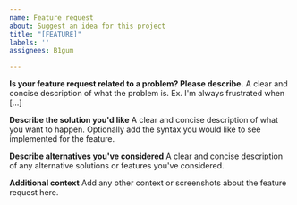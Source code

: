 ```yaml
---
name: Feature request
about: Suggest an idea for this project
title: "[FEATURE]"
labels: ''
assignees: B1gum

---
```


**Is your feature request related to a problem? Please describe.**
A clear and concise description of what the problem is. Ex. I'm always frustrated when [...]

**Describe the solution you'd like**
A clear and concise description of what you want to happen. Optionally add the syntax you would like to see implemented for the feature.

**Describe alternatives you've considered**
A clear and concise description of any alternative solutions or features you've considered.

**Additional context**
Add any other context or screenshots about the feature request here.
